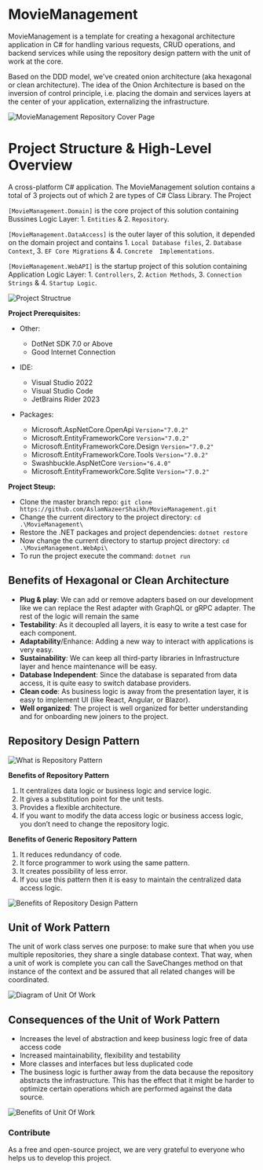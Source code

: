 # MovieManagement

MovieManagement is a template for creating a hexagonal architecture application in C# for handling various requests, CRUD operations, and backend services while using the repository design pattern with the unit of work at the core. 

Based on the DDD model, we've created onion architecture (aka hexagonal or clean architecture). The idea of the Onion Architecture is based on the inversion of control principle, i.e. placing the domain and services layers at the center of your application, externalizing the infrastructure.

![MovieManagement Repository Cover Page](https://github.com/AslamNazeerShaikh/MovieManagement/blob/development/Images%20&%20Documents/0.png)


# Project Structure & High-Level Overview

A cross-platform C# application. The MovieManagement solution contains a total of 3 projects out of which 2 are types of C# Class Library. The Project 

`[MovieManagement.Domain]` is the core project of this solution containing Bussines Logic Layer: 1. `Entities` & 2. `Repository`. 

`[MovieManagement.DataAccess]` is the outer layer of this solution, it depended on the domain project and contains 1. `Local Database files`, 2. `Database Context`, 3. `EF Core Migrations` & 4. `Concrete  Implementations`.

`[MovieManagement.WebAPI]` is the startup project of this solution containing Application Logic Layer: 1. `Controllers`, 2. `Action Methods`, 3. `Connection Strings` & 4. `Startup Logic`.
 
![Project Structrue](https://github.com/AslamNazeerShaikh/MovieManagement/blob/development/Images%20&%20Documents/5.png)


**Project Prerequisites:**

 - Other:
   - DotNet SDK 7.0 or Above
   - Good Internet Connection

 - IDE:
   - Visual Studio 2022
   - Visual Studio Code
   - JetBrains Rider 2023

 - Packages:
     - Microsoft.AspNetCore.OpenApi  `Version="7.0.2"`
     - Microsoft.EntityFrameworkCore  `Version="7.0.2"`
     - Microsoft.EntityFrameworkCore.Design  `Version="7.0.2"`
     - Microsoft.EntityFrameworkCore.Tools  `Version="7.0.2"`
     - Swashbuckle.AspNetCore  `Version="6.4.0"`
     - Microsoft.EntityFrameworkCore.Sqlite  `Version="7.0.2"`

**Project Steup:**
 - Clone the master branch repo: `git clone https://github.com/AslamNazeerShaikh/MovieManagement.git`
 - Change the current directory to the project directory: `cd .\MovieManagement\`
 - Restore the .NET packages and project dependencies: `dotnet restore`
 - Now change the current directory to startup project directory: `cd .\MovieManagement.WebApi\`
 - To run the project execute the command: `dotnet run`

## Benefits of Hexagonal or Clean Architecture

 - **Plug & play**: We can add or remove adapters based on our development
   like we can replace the Rest adapter with GraphQL or gRPC adapter. The
   rest of the logic will remain the same
 - **Testability**: As it decoupled all layers, it is easy to write a
   test case for each component.
 - **Adaptability**/Enhance: Adding a new way to interact with applications
   is very easy.
 - **Sustainability**: We can keep all third-party libraries in
   Infrastructure layer and hence maintenance will be easy.
 - **Database Independent**: Since the database is separated from data access,
   it is quite easy to switch database providers.
 - **Clean code**: As business logic is away from the presentation layer, it is
   easy to implement UI (like React, Angular, or Blazor).
 - **Well organized**: The project is well organized for better understanding
   and for onboarding new joiners to the project.

## Repository Design Pattern

![What is Repository Pattern](https://github.com/AslamNazeerShaikh/MovieManagement/blob/development/Images%20&%20Documents/2.png)

**Benefits of Repository Pattern**
1.  It centralizes data logic or business logic and service logic.
2.  It gives a substitution point for the unit tests.
3.  Provides a flexible architecture.
4.  If you want to modify the data access logic or business access logic, you don’t need to change the repository logic.

**Benefits of Generic Repository Pattern**
1.  It reduces redundancy of code.
2.  It force programmer to work using the same pattern.
3.  It creates possibility of less error.
4.  If you use this pattern then it is easy to maintain the centralized data access logic. 

![Benefits of Repository Design Pattern](https://github.com/AslamNazeerShaikh/MovieManagement/blob/development/Images%20&%20Documents/1.png)


## Unit of Work Pattern 
The unit of work class serves one purpose: to make sure that when you use multiple repositories, they share a single database context. That way, when a unit of work is complete you can call the SaveChanges method on that instance of the context and be assured that all related changes will be coordinated.

![Diagram of Unit Of Work](https://github.com/AslamNazeerShaikh/MovieManagement/blob/development/Images%20&%20Documents/4.png)

 ## Consequences of the Unit of Work Pattern
-   Increases the level of abstraction and keep business logic free of data access code
-   Increased maintainability, flexibility and testability
-   More classes and interfaces but less duplicated code
-   The business logic is further away from the data because the repository abstracts the infrastructure. This has the effect that it might be harder to optimize certain operations which are performed against the data source.

![Benefits of Unit Of Work](https://github.com/AslamNazeerShaikh/MovieManagement/blob/development/Images%20&%20Documents/3.png)

### Contribute
As a free and open-source project, we are very grateful to everyone who helps us to develop this project.
